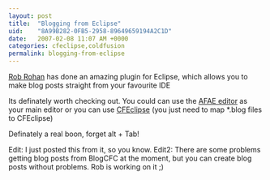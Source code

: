 ```yaml
---
layout: post
title:  "Blogging from Eclipse"
uid:	"8A99B282-0FB5-2958-89649659194A2C1D"
date:   2007-02-08 11:07 AM +0000
categories: cfeclipse,coldfusion
permalink: blogging-from-eclipse
---
```

<a href="http://robrohan.com/2007/02/07/blogging-from-within-eclipse-metaweblog-plugin/">Rob Rohan</a> has done an amazing plugin for Eclipse, which allows you to make blog posts straight from your favourite IDE

Its definately worth checking out. You could can use the <a href="http://robrohan.com/projects/afae/">AFAE editor</a> as your main editor or you can use <a href="http://www.cfeclipse.org">CFEclipse</a> (you just need to map *.blog files to CFEclipse)

Definately a real boon, forget alt + Tab!


Edit: I just posted this from it, so you know.
Edit2: There are some problems getting blog posts from BlogCFC at the moment, but you can create blog posts without problems. Rob is working on it ;)